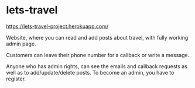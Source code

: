 # lets-travel
https://lets-travel-project.herokuapp.com/

Website, where you can read and add posts about travel, with fully working admin page.


Customers can leave their phone number for a callback or write a message.

Anyone who has admin rights, can see the emails and callback requests as well as to add/update/delete posts.
To become an admin, you have to register.
